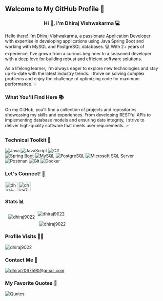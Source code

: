 <h2 align="left">Welcome to My GitHub Profile 🚀</h2> <h3 align="center">Hi 👋, I'm Dhiraj Vishwakarma 💻</h3> <p align="left">Hello there! I'm Dhiraj Vishwakarma, a passionate Application Developer with expertise in developing applications using Java Spring Boot and working with MySQL and PostgreSQL databases. 💻 With 2+ years of experience, I've grown from a curious beginner to a seasoned developer with a deep love for building robust and efficient software solutions.</p> <p align="left">As a lifelong learner, I'm always eager to explore new technologies and stay up-to-date with the latest industry trends. I thrive on solving complex problems and enjoy the challenge of optimizing code for maximum performance. 💡</p> <h3 align="left">What You'll Find Here 📚</h3> <p align="left">On my GitHub, you'll find a collection of projects and repositories showcasing my skills and experiences. From developing RESTful APIs to implementing database models and ensuring data integrity, I strive to deliver high-quality software that meets user requirements. 📈</p> <h3 align="left">Technical Toolkit 🧮</h3> <p align="left"> <img src="https://img.shields.io/badge/Java-ED8B00?style=for-the-badge&logo=java&logoColor=white" alt="Java" /> <img src="https://img.shields.io/badge/JavaScript-F7DF1E?style=for-the-badge&logo=javascript&logoColor=black" alt="JavaScript" /> <img src="https://img.shields.io/badge/C%23-239120?style=for-the-badge&logo=c-sharp&logoColor=white" alt="C#" /> <br /> <img src="https://img.shields.io/badge/Spring%20Boot-6DB33F?style=for-the-badge&logo=spring-boot&logoColor=white" alt="Spring Boot" /> <img src="https://img.shields.io/badge/MySQL-4479A1?style=for-the-badge&logo=mysql&logoColor=white" alt="MySQL" /> <img src="https://img.shields.io/badge/PostgreSQL-316192?style=for-the-badge&logo=postgresql&logoColor=white" alt="PostgreSQL" /> <img src="https://img.shields.io/badge/Microsoft%20SQL%20Server-CC2927?style=for-the-badge&logo=microsoft-sql-server&logoColor=white" alt="Microsoft SQL Server" /> <br /> <img src="https://img.shields.io/badge/Postman-FF6C37?style=for-the-badge&logo=postman&logoColor=white" alt="Postman" /> <img src="https://img.shields.io/badge/Git-F05032?style=for-the-badge&logo=git&logoColor=white" alt="Git" /> <img src="https://img.shields.io/badge/Docker-2496ED?style=for-the-badge&logo=docker&logoColor=white" alt="Docker" /> </p> <h3 align="left">Let's Connect! 📱</h3> <p align="left"> <a href="https://linkedin.com/in/dhiraj-vishwakarma-6b468318b" target="blank"><img align="center" src="https://raw.githubusercontent.com/rahuldkjain/github-profile-readme-generator/master/src/images/icons/Social/linked-in-alt.svg" alt="dhiraj-vishwakarma-6b468318b" height="30" width="40" /></a> <a href="https://www.hackerrank.com/dhiraj7219" target="blank"><img align="center" src="https://raw.githubusercontent.com/rahuldkjain/github-profile-readme-generator/master/src/images/icons/Social/hackerrank.svg" alt="dhiraj7219" height="30" width="40" /></a> </p> <h3 align="left">Stats 📊</h3> <p><img style="margin:10px" align="left" src="https://github-readme-stats.vercel.app/api/top-langs?username=dhiraj9022&show_icons=true&locale=en&layout=compact" alt="dhiraj9022" /></p> <p><img align="center" src="https://github-readme-streak-stats.herokuapp.com/?user=dhiraj9022&" alt="dhiraj9022" /></p> <p>&nbsp;<img align="center" src="https://github-readme-stats.vercel.app/api?username=dhiraj9022&show_icons=true&count_private=true&hide_border=true" alt="dhiraj9022" /></p>  <h3 align="left">Profile Visits 👨‍💻</h3> <p align="left"><img src="https://komarev.com/ghpvc/?username=dhiraj9022&style=flat-square&color=blue" alt="dhiraj9022" /></p> <h3 align="left">Contact Me 📧</h3> <p align="left"> <a href="mailto:dhiraj2067590@gmail.com" target="blank"><img align="center" src="https://img.shields.io/badge/Gmail-D14836?style=for-the-badge&logo=gmail&logoColor=white" alt="dhiraj2067590@gmail.com" /></a> </p>  <h3 align="left">My Favorite Quotes 💬</h3> <p align="left"> <img src="https://quotes-github-readme.vercel.app/api?type=horizontal&theme=dark" alt="Quotes" /> </p> 
